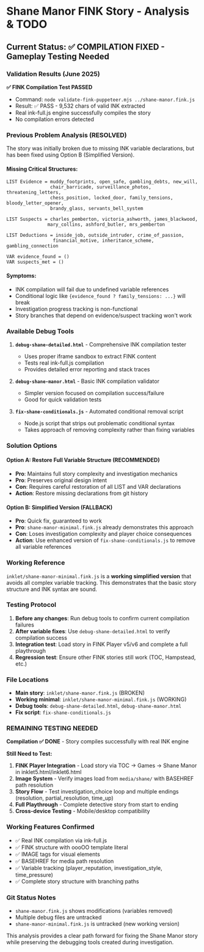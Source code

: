 # Shane Manor FINK Story - Analysis & TODO

## Current Status: ✅ COMPILATION FIXED - Gameplay Testing Needed

### Validation Results (June 2025)

**✅ FINK Compilation Test PASSED**
- Command: `node validate-fink-puppeteer.mjs ../shane-manor.fink.js`
- Result: ✅ PASS - 9,532 chars of valid INK extracted
- Real ink-full.js engine successfully compiles the story
- No compilation errors detected

### Previous Problem Analysis (RESOLVED)

The story was initially broken due to missing INK variable declarations, but has been fixed using Option B (Simplified Version).

#### Missing Critical Structures:
```ink
LIST Evidence = muddy_footprints, open_safe, gambling_debts, new_will, 
                chair_barricade, surveillance_photos, threatening_letters,
                chess_position, locked_door, family_tensions, bloody_letter_opener,
                brandy_glass, servants_bell_system

LIST Suspects = charles_pemberton, victoria_ashworth, james_blackwood, 
               mary_collins, ashford_butler, mrs_pemberton

LIST Deductions = inside_job, outside_intruder, crime_of_passion, 
                 financial_motive, inheritance_scheme, gambling_connection

VAR evidence_found = ()
VAR suspects_met = ()
```

#### Symptoms:
- INK compilation will fail due to undefined variable references
- Conditional logic like `{evidence_found ? family_tensions: ...}` will break
- Investigation progress tracking is non-functional
- Story branches that depend on evidence/suspect tracking won't work

### Available Debug Tools

1. **`debug-shane-detailed.html`** - Comprehensive INK compilation tester
   - Uses proper iframe sandbox to extract FINK content
   - Tests real ink-full.js compilation
   - Provides detailed error reporting and stack traces

2. **`debug-shane-manor.html`** - Basic INK compilation validator
   - Simpler version focused on compilation success/failure
   - Good for quick validation tests

3. **`fix-shane-conditionals.js`** - Automated conditional removal script
   - Node.js script that strips out problematic conditional syntax
   - Takes approach of removing complexity rather than fixing variables

### Solution Options

#### Option A: Restore Full Variable Structure (RECOMMENDED)
- **Pro**: Maintains full story complexity and investigation mechanics
- **Pro**: Preserves original design intent
- **Con**: Requires careful restoration of all LIST and VAR declarations
- **Action**: Restore missing declarations from git history

#### Option B: Simplified Version (FALLBACK)
- **Pro**: Quick fix, guaranteed to work
- **Pro**: `shane-manor-minimal.fink.js` already demonstrates this approach
- **Con**: Loses investigation complexity and player choice consequences
- **Action**: Use enhanced version of `fix-shane-conditionals.js` to remove all variable references

### Working Reference

`inklet/shane-manor-minimal.fink.js` is a **working simplified version** that avoids all complex variable tracking. This demonstrates that the basic story structure and INK syntax are sound.

### Testing Protocol

1. **Before any changes**: Run debug tools to confirm current compilation failures
2. **After variable fixes**: Use `debug-shane-detailed.html` to verify compilation success
3. **Integration test**: Load story in FINK Player v5/v6 and complete a full playthrough
4. **Regression test**: Ensure other FINK stories still work (TOC, Hampstead, etc.)

### File Locations

- **Main story**: `inklet/shane-manor.fink.js` (BROKEN)
- **Working minimal**: `inklet/shane-manor-minimal.fink.js` (WORKING)
- **Debug tools**: `debug-shane-detailed.html`, `debug-shane-manor.html`
- **Fix script**: `fix-shane-conditionals.js`

### REMAINING TESTING NEEDED

**Compilation ✅ DONE** - Story compiles successfully with real INK engine

**Still Need to Test:**
1. **FINK Player Integration** - Load story via TOC → Games → Shane Manor in inklet5.html/inklet6.html
2. **Image System** - Verify images load from `media/shane/` with BASEHREF path resolution
3. **Story Flow** - Test investigation_choice loop and multiple endings (resolution, partial_resolution, time_up)
4. **Full Playthrough** - Complete detective story from start to ending
5. **Cross-device Testing** - Mobile/desktop compatibility

### Working Features Confirmed
- ✅ Real INK compilation via ink-full.js
- ✅ FINK structure with oooOO template literal
- ✅ IMAGE tags for visual elements
- ✅ BASEHREF for media path resolution
- ✅ Variable tracking (player_reputation, investigation_style, time_pressure)
- ✅ Complete story structure with branching paths

### Git Status Notes

- `shane-manor.fink.js` shows modifications (variables removed)
- Multiple debug files are untracked
- `shane-manor-minimal.fink.js` is untracked (new working version)

This analysis provides a clear path forward for fixing the Shane Manor story while preserving the debugging tools created during investigation.